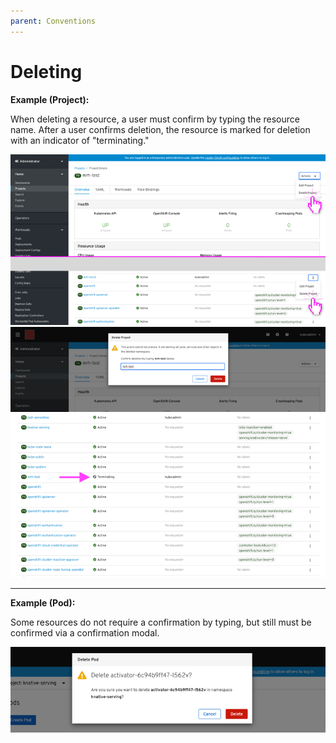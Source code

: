 ```yaml
---
parent: Conventions
---
```


# Deleting


**Example (Project):**

When deleting a resource, a user must confirm by typing the resource name. After a user confirms deletion, the resource is marked for deletion with an indicator of "terminating."

![deleting project](../images/delete-modal1.png)
![deleting project](../images/delete-modal2.png)
![deleting project](../images/delete-modal3.png)

---

**Example (Pod):**

Some resources do not require a confirmation by typing, but still must be confirmed via a confirmation modal.

![deleting project](../images/delete-modal-alt.png)

